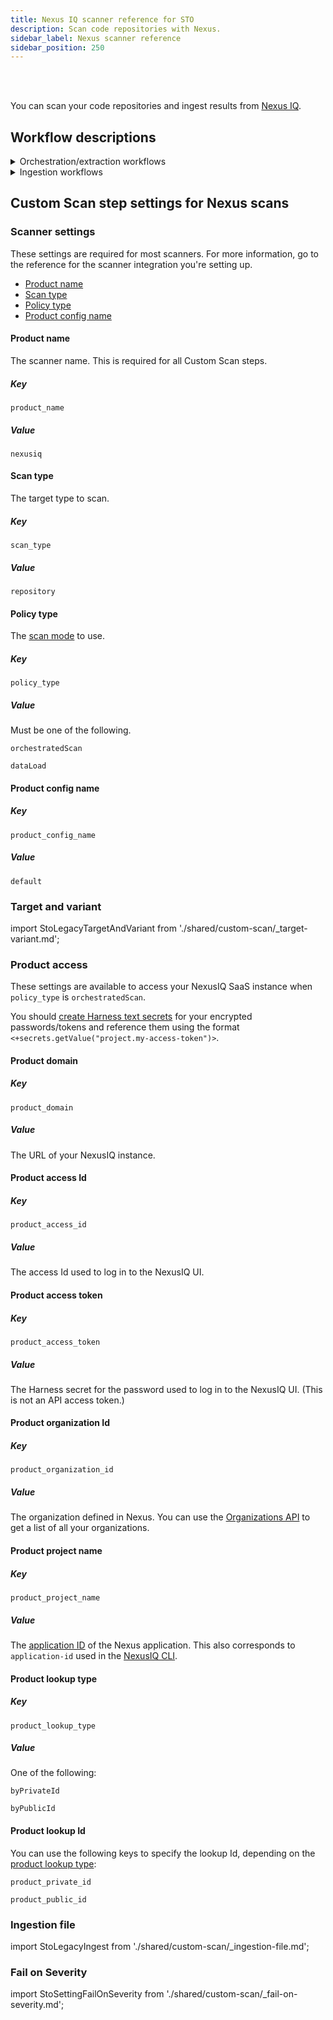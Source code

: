 ```yaml
---
title: Nexus IQ scanner reference for STO
description: Scan code repositories with Nexus.
sidebar_label: Nexus scanner reference
sidebar_position: 250
---
```


<DocsTag  text="Code repo scanners"  backgroundColor= "#cbe2f9" textColor="#0b5cad" link="/docs/security-testing-orchestration/sto-techref-category/security-step-settings-reference#code-repo-scanners"  />
<DocsTag  text="Orchestration" backgroundColor= "#e3cbf9" textColor="#5c0bad" link="/docs/security-testing-orchestration/use-sto/orchestrate-and-ingest/run-an-orchestrated-scan-in-sto"  />
<DocsTag  text="Extraction" backgroundColor= "#e3cbf9" textColor="#5c0bad" link="/docs/security-testing-orchestration/use-sto/orchestrate-and-ingest/sto-workflows-overview#extraction-scans-in-sto" />
<DocsTag  text="Ingestion" backgroundColor= "#e3cbf9" textColor="#5c0bad" link="/docs/security-testing-orchestration/use-sto/orchestrate-and-ingest/ingest-scan-results-into-an-sto-pipeline" />
<br/>
<br/>

You can scan your code repositories and ingest results from [Nexus IQ](https://docs.developer.tech.gov.sg/docs/ship-hats-docs/tools/nexus-iq/nexus-iq-overview).

## Workflow descriptions

<details>
<summary>Orchestration/extraction workflows</summary>

import CustomScanWorkflowRepo from './shared/custom-scan/_workflow.md';

<CustomScanWorkflowRepo />

</details>

<details>
<summary>Ingestion workflows</summary>

import CustomScanWorkflowIngest from './shared/custom-scan/_workflow-ingest-only.md';

<CustomScanWorkflowIngest />

</details>

## Custom Scan step settings for Nexus scans

### Scanner settings

These settings are required for most scanners. For more information, go to the reference for the scanner integration you're setting up.

- [Product name](#product-name)
- [Scan type](#scan-type)
- [Policy type](#policy-type)
- [Product config name](#product-config-name)


#### Product name

The scanner name. This is required for all Custom Scan steps. 

##### Key
```
product_name
```

##### Value

```
nexusiq
```

#### Scan type

The target type to scan. 

##### Key
```
scan_type
```

##### Value

```
repository
```


#### Policy type

The [scan mode](/docs/security-testing-orchestration/orchestrate-and-ingest/sto-workflows-overview) to use. 

##### Key
```
policy_type
```

##### Value

Must be one of the following.

```
orchestratedScan
```
```
dataLoad
```

#### Product config name

##### Key
```
product_config_name
```

##### Value

```
default
```

### Target and variant


import StoLegacyTargetAndVariant  from './shared/custom-scan/_target-variant.md';


<StoLegacyTargetAndVariant />

<!-- 
### Nexus scan settings

* `product_name` = `nexusiq`
* [`scan_type`](/docs/security-testing-orchestration/sto-techref-category/security-step-settings-reference#scanner-categories) = `repository`
* [`policy_type`](/docs/security-testing-orchestration/sto-techref-category/security-step-settings-reference#data-ingestion-methods) = `orchestratedScan` or `dataLoad`
* When [`policy_type`](/docs/security-testing-orchestration/sto-techref-category/security-step-settings-reference#data-ingestion-methods) is set to `orchestratedScan`:
	+ `product_domain` — The URL of your NexusIQ instance.
	+ `product_access_id` — The password used to log in to the NexusIQ UI.
	+ `product_access_token` — The password used to log in to the NexusIQ UI. (This is not an API access token.)
	+ `product_organization_id` — The organization defined in Nexus. You can use the [Organzations API](https://help.sonatype.com/iqserver/automating/rest-apis/organizations-rest-api---v2) to get a list of all your organizations. 
	+ `product_project_name` — The [application ID](https://help.sonatype.com/iqserver/managing/application-management) of the Nexus application. This also corresponds to `application-id` used in the [NexusIQ CLI](https://help.sonatype.com/iqserver/integrations/nexus-iq-cli). 
	+ `product_lookup_type`
		- accepted value(s): `byPrivateId`, `byPublicId`
	+ When `product_lookup_type` is set to `byPublicId`:
		- product\_public\_id
	+ When `product_lookup_type` is set to `byPrivateId`:
		- product\_private\_id
	+ `product_config_name`
		- Accepted values(s): `default`
* `fail_on_severity` - See [Fail on Severity](#fail-on-severity).

-->

### Product access

These settings are available to access your NexusIQ SaaS instance when `policy_type` is `orchestratedScan`. 

You should [create Harness text secrets](/docs/platform/secrets/add-use-text-secrets) for your encrypted passwords/tokens and reference them using the format `<+secrets.getValue("project.my-access-token")>`.

#### Product domain

##### Key
```
product_domain
```

##### Value

The URL of your NexusIQ instance.

#### Product access Id


##### Key

```
product_access_id
```

##### Value

The access Id used to log in to the NexusIQ UI.


#### Product access token

##### Key

```
product_access_token
```

##### Value

The Harness secret for the password used to log in to the NexusIQ UI. (This is not an API access token.)



#### Product organization Id


##### Key
```
product_organization_id
```

##### Value

The organization defined in Nexus. You can use the [Organizations API](https://help.sonatype.com/iqserver/automating/rest-apis/organizations-rest-api---v2) to get a list of all your organizations. 


#### Product project name


##### Key
```
product_project_name
```

##### Value

The [application ID](https://help.sonatype.com/iqserver/managing/application-management) of the Nexus application. This also corresponds to `application-id` used in the [NexusIQ CLI](https://help.sonatype.com/iqserver/integrations/nexus-iq-cli).


#### Product lookup type


##### Key
```
product_lookup_type
```

##### Value

One of the following:

```
byPrivateId
```
```
byPublicId
```

#### Product lookup Id

You can use the following keys to specify the lookup Id, depending on the [product lookup type](#product-lookup-type):

```
product_private_id
```
```
product_public_id
```


### Ingestion file


import StoLegacyIngest from './shared/custom-scan/_ingestion-file.md'; 


<StoLegacyIngest />



### Fail on Severity

import StoSettingFailOnSeverity from './shared/custom-scan/_fail-on-severity.md';

<StoSettingFailOnSeverity />